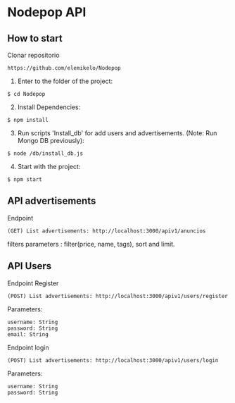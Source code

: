 # Nodepop API


## How to start

Clonar repositorio
```
https://github.com/elemikelo/Nodepop
```

1) Enter to the folder of the project:

```
$ cd Nodepop
```

2) Install Dependencies:

```
$ npm install
```

3) Run scripts 'Install_db' for add users and advertisements. (Note: Run Mongo DB previously):

```
$ node /db/install_db.js
```


4) Start with the project:
```
$ npm start
```

## API advertisements

Endpoint
```
(GET) List advertisements: http://localhost:3000/apiv1/anuncios
```

filters parameters : filter(price, name, tags), sort and limit.

## API Users

Endpoint Register

```
(POST) List advertisements: http://localhost:3000/apiv1/users/register
```
Parameters:
```
username: String
password: String
email: String
```
Endpoint login

```
(POST) List advertisements: http://localhost:3000/apiv1/users/login
```

Parameters:
```
username: String
password: String
```
